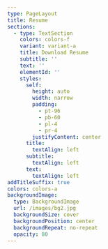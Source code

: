```yaml
---
type: PageLayout
title: Resume
sections:
  - type: TextSection
    colors: colors-f
    variant: variant-a
    title: Download Resume
    subtitle: ''
    text: ''
    elementId: ''
    styles:
      self:
        height: auto
        width: narrow
        padding:
          - pt-96
          - pb-60
          - pl-4
          - pr-4
        justifyContent: center
      title:
        textAlign: left
      subtitle:
        textAlign: left
      text:
        textAlign: left
addTitleSuffix: true
colors: colors-a
backgroundImage:
  type: BackgroundImage
  url: /images/bg2.jpg
  backgroundSize: cover
  backgroundPosition: center
  backgroundRepeat: no-repeat
  opacity: 80
---
```

